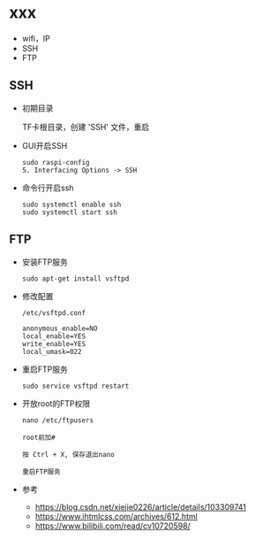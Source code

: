 # xxx

* wifi，IP
* SSH
* FTP

## SSH

* 初期目录

    TF卡根目录，创建 'SSH' 文件，重启

* GUI开启SSH
    ```
    sudo raspi-config
    5. Interfacing Options -> SSH
    ```

* 命令行开启ssh
    ```
    sudo systemctl enable ssh
    sudo systemctl start ssh
    ```

## FTP
* 安装FTP服务
    ```
    sudo apt-get install vsftpd
    ```

* 修改配置
    ```
    /etc/vsftpd.conf

    anonymous_enable=NO
    local_enable=YES
    write_enable=YES
    local_umask=022
    ```

* 重启FTP服务
    ```
    sudo service vsftpd restart
    ```

* 开放root的FTP权限
    ```
    nano /etc/ftpusers

    root前加#

    按 Ctrl + X, 保存退出nano

    重启FTP服务
    ```


 * 参考
   - https://blog.csdn.net/xiejie0226/article/details/103309741
   - https://www.ihtmlcss.com/archives/612.html
   - https://www.bilibili.com/read/cv10720598/
